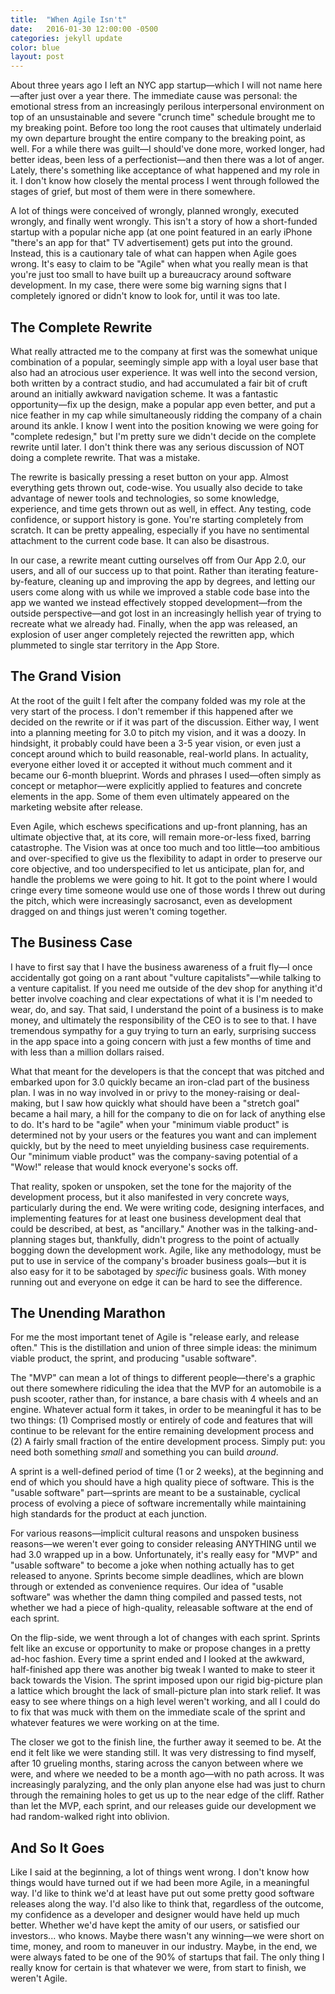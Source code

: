 ```yaml
---
title:  "When Agile Isn't"
date:   2016-01-30 12:00:00 -0500
categories: jekyll update
color: blue
layout: post
---
```

About three years ago I left an NYC app startup—which I will not name here—after just over a year there. The immediate cause was personal: the emotional stress from an increasingly perilous interpersonal environment on top of an unsustainable and severe "crunch time" schedule brought me to my breaking point. Before too long the root causes that ultimately underlaid my own departure brought the entire company to the breaking point, as well. For a while there was guilt—I should've done more, worked longer, had better ideas, been less of a perfectionist—and then there was a lot of anger. Lately, there's something like acceptance of what happened and my role in it. I don't know how closely the mental process I went through followed the stages of grief, but most of them were in there somewhere.

A lot of things were conceived of wrongly, planned wrongly, executed wrongly, and finally went wrongly. This isn't a story of how a short-funded startup with a popular niche app (at one point featured in an early iPhone "there's an app for that" TV advertisement) gets put into the ground. Instead, this is a cautionary tale of what can happen when Agile goes wrong. It's easy to claim to be "Agile" when what you really mean is that you're just too small to have built up a bureaucracy around software development. In my case, there were some big warning signs that I completely ignored or didn't know to look for, until it was too late.

## The Complete Rewrite

What really attracted me to the company at first was the somewhat unique combination of a popular, seemingly simple app with a loyal user base that also had an atrocious user experience. It was well into the second version, both written by a contract studio, and had accumulated a fair bit of cruft around an initially awkward navigation scheme. It was a fantastic opportunity—fix up the design, make a popular app even better, and put a nice feather in my cap while simultaneously ridding the company of a chain around its ankle. I know I went into the position knowing we were going for "complete redesign," but I'm pretty sure we didn't decide on the complete rewrite until later. I don't think there was any serious discussion of NOT doing a complete rewrite. That was a mistake.

The rewrite is basically pressing a reset button on your app. Almost everything gets thrown out, code-wise. You usually also decide to take advantage of newer tools and technologies, so some knowledge, experience, and time gets thrown out as well, in effect. Any testing, code confidence, or support history is gone. You're starting completely from scratch. It can be pretty appealing, especially if you have no sentimental attachment to the current code base. It can also be disastrous.

In our case, a rewrite meant cutting ourselves off from Our App 2.0, our users, and all of our success up to that point. Rather than iterating feature-by-feature, cleaning up and improving the app by degrees, and letting our users come along with us while we improved a stable code base into the app we wanted we instead effectively stopped development—from the outside perspective—and got lost in an increasingly hellish year of trying to recreate what we already had. Finally, when the app was released, an explosion of user anger completely rejected the rewritten app, which plummeted to single star territory in the App Store.

## The Grand Vision

At the root of the guilt I felt after the company folded was my role at the very start of the process. I don't remember if this happened after we decided on the rewrite or if it was part of the discussion. Either way, I went into a planning meeting for 3.0 to pitch my vision, and it was a doozy. In hindsight, it probably could have been a 3-5 year vision, or even just a concept around which to build reasonable, real-world plans. In actuality, everyone either loved it or accepted it without much comment and it became our 6-month blueprint. Words and phrases I used—often simply as concept or metaphor—were explicitly applied to features and concrete elements in the app. Some of them even ultimately appeared on the marketing website after release.

Even Agile, which eschews specifications and up-front planning, has an ultimate objective that, at its core, will remain more-or-less fixed, barring catastrophe. The Vision was at once too much and too little—too ambitious and over-specified to give us the flexibility to adapt in order to preserve our core objective, and too underspecified to let us anticipate, plan for, and handle the problems we were going to hit. It got to the point where I would cringe every time someone would use one of those words I threw out during the pitch, which were increasingly sacrosanct, even as development dragged on and things just weren't coming together.

## The Business Case

I have to first say that I have the business awareness of a fruit fly—I once accidentally got going on a rant about "vulture capitalists"—while talking to a venture capitalist. If you need me outside of the dev shop for anything it'd better involve coaching and clear expectations of what it is I'm needed to wear, do, and say. That said, I understand the point of a business is to make money, and ultimately the responsibility of the CEO is to see to that. I have tremendous sympathy for a guy trying to turn an early, surprising success in the app space into a going concern with just a few months of time and with less than a million dollars raised.

What that meant for the developers is that the concept that was pitched and embarked upon for 3.0 quickly became an iron-clad part of the business plan. I was in no way involved in or privy to the money-raising or deal-making, but I saw how quickly what should have been a "stretch goal" became a hail mary, a hill for the company to die on for lack of anything else to do. It's hard to be "agile" when your "minimum viable product" is determined not by your users or the features you want and can implement quickly, but by the need to meet unyielding business case requirements. Our "minimum viable product" was the company-saving potential of a "Wow!" release that would knock everyone's socks off.

That reality, spoken or unspoken, set the tone for the majority of the development process, but it also manifested in very concrete ways, particularly during the end. We were writing code, designing interfaces, and implementing features for at least one business development deal that could be described, at best, as "ancillary." Another was in the talking-and-planning stages but, thankfully, didn't progress to the point of actually bogging down the development work. Agile, like any methodology, must be put to use in service of the company's broader business goals—but it is also easy for it to be sabotaged by *specific* business goals. With money running out and everyone on edge it can be hard to see the difference.

## The Unending Marathon

For me the most important tenet of Agile is "release early, and release often." This is the distillation and union of three simple ideas: the minimum viable product, the sprint, and producing "usable software".

The "MVP" can mean a lot of things to different people—there's a graphic out there somewhere ridiculing the idea that the MVP for an automobile is a push scooter, rather than, for instance, a bare chasis with 4 wheels and an engine. Whatever actual form it takes, in order to be meaningful it has to be two things: (1) Comprised mostly or entirely of code and features that will continue to be relevant for the entire remaining development process and (2) A fairly small fraction of the entire development process. Simply put: you need both something *small* and something you can build *around*.

A sprint is a well-defined period of time (1 or 2 weeks), at the beginning and end of which you should have a high quality piece of software. This is the "usable software" part—sprints are meant to be a sustainable, cyclical process of evolving a piece of software incrementally while maintaining high standards for the product at each junction.

For various reasons—implicit cultural reasons and unspoken business reasons—we weren't ever going to consider releasing ANYTHING until we had 3.0 wrapped up in a bow. Unfortunately, it's really easy for "MVP" and "usable software" to become a joke when nothing actually has to get released to anyone. Sprints become simple deadlines, which are blown through or extended as convenience requires. Our idea of "usable software" was whether the damn thing compiled and passed tests, not whether we had a piece of high-quality, releasable software at the end of each sprint.

On the flip-side, we went through a lot of changes with each sprint. Sprints felt like an excuse or opportunity to make or propose changes in a pretty ad-hoc fashion. Every time a sprint ended and I looked at the awkward, half-finished app there was another big tweak I wanted to make to steer it back towards the Vision. The sprint imposed upon our rigid big-picture plan a lattice which brought the lack of small-picture plan into stark relief. It was easy to see where things on a high level weren't working, and all I could do to fix that was muck with them on the immediate scale of the sprint and whatever features we were working on at the time.

The closer we got to the finish line, the further away it seemed to be. At the end it felt like we were standing still. It was very distressing to find myself, after 10 grueling months, staring across the canyon between where we were, and where we needed to be a month ago—with no path across. It was increasingly paralyzing, and the only plan anyone else had was just to churn through the remaining holes to get us up to the near edge of the cliff. Rather than let the MVP, each sprint, and our releases guide our development we had random-walked right into oblivion.

## And So It Goes

Like I said at the beginning, a lot of things went wrong. I don't know how things would have turned out if we had been more Agile, in a meaningful way. I'd like to think we'd at least have put out some pretty good software releases along the way. I'd also like to think that, regardless of the outcome, my confidence as a developer and designer would have held up much better. Whether we'd have kept the amity of our users, or satisfied our investors... who knows. Maybe there wasn't any winning—we were short on time, money, and room to maneuver in our industry. Maybe, in the end, we were always fated to be one of the 90% of startups that fail. The only thing I really know for certain is that whatever we were, from start to finish, we weren't Agile.

